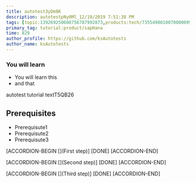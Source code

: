 ```yaml
---
title: autotest3yDm8K
description: autotestpNy0Ml_12/19/2019 7:51:38 PM
tags: [topic:139269250608756787992873,products:tech/73554900100700000996,tutorial:experience/advanced]
primary_tag: tutorial:product/sapHana
time: 829
author_profile: https://github.com/ksAutotests
author_name: ksAutotests
---
```

### You will learn
- You will learn this
- and that

autotest tutorial textT5QB26

## Prerequisites
- Prerequisute1
- Prerequisute2
- Prerequisute3

[ACCORDION-BEGIN [](First step)]
[DONE]
[ACCORDION-END]

[ACCORDION-BEGIN [](Second step)]
[DONE]
[ACCORDION-END]

[ACCORDION-BEGIN [](Third step)]
[DONE]
[ACCORDION-END]

